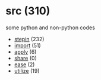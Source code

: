 # src (310)
some python and non-python codes

+ [stepin](stepin/README.md) (232)
+ [import](import/README.md) (51)
+ [apply](apply/README.md) (6)
+ [share](share/README.md) (0)
+ [ease](ease/README.md) (2)
+ [utilize](utilize/README.md) (19)
